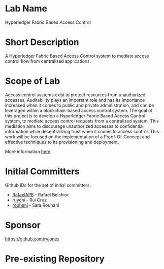 # Lab Name
Hyperledger Fabric Based Access Control

# Short Description
A Hyperledger Fabric Based Access Control system to mediate access control flow from centralized applications.

# Scope of Lab
Access control systems exist to protect resources from unauthorized accesses. 
Auditability plays an important role and has its importance increased when it comes to public and private administration, and can be leveraged within a blockchain-based access control system. 
The goal of this project is to develop a Hyperledger Fabric Based Access Control system, to mediate access control requests from a centralized system. 
This mediation aims to discourage unauthorized accesses to confidential information while decentralizing trust when it comes to access control. 
This work will be focused on the implementation of a Proof-Of-Concept and effective techniques to its provisioning and deployment.

More information [here](https://wiki.hyperledger.org/display/INTERN/Hyperledger+Fabric+Based+Access+Control)
# Initial Committers
Github IDs for the set of initial committers.
- [RafaelAPB](https://github.com/RafaelAPB/) - Rafael Belchior
- [ruychi](https://github.com/ruychi) - Rui Cruz
- [rouhani](https://github.com/sara-rouhani) - Sara Rouhani

# Sponsor
https://github.com/ryjones

# Pre-existing Repository

